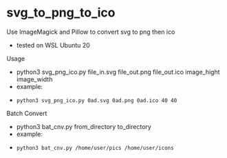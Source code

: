 # svg_to_png_to_ico
Use ImageMagick and Pillow to convert svg to png then ico
- tested on WSL Ubuntu 20

Usage
- python3 svg_png_ico.py file_in.svg file_out.png file_out.ico image_hight image_width
- example:
-     python3 svg_png_ico.py 0ad.svg 0ad.png 0ad.ico 40 40
Batch Convert
-  python3 bat_cnv.py from_directory to_directory
- example:
-     python3 bat_cnv.py /home/user/pics /home/user/icons
